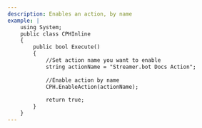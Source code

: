 ```yaml
---
description: Enables an action, by name
example: |
    using System;
    public class CPHInline
    {
        public bool Execute()
        {
            //Set action name you want to enable
            string actionName = "Streamer.bot Docs Action";
            
            //Enable action by name
            CPH.EnableAction(actionName);
            
            return true;
        }
    }
---
```

